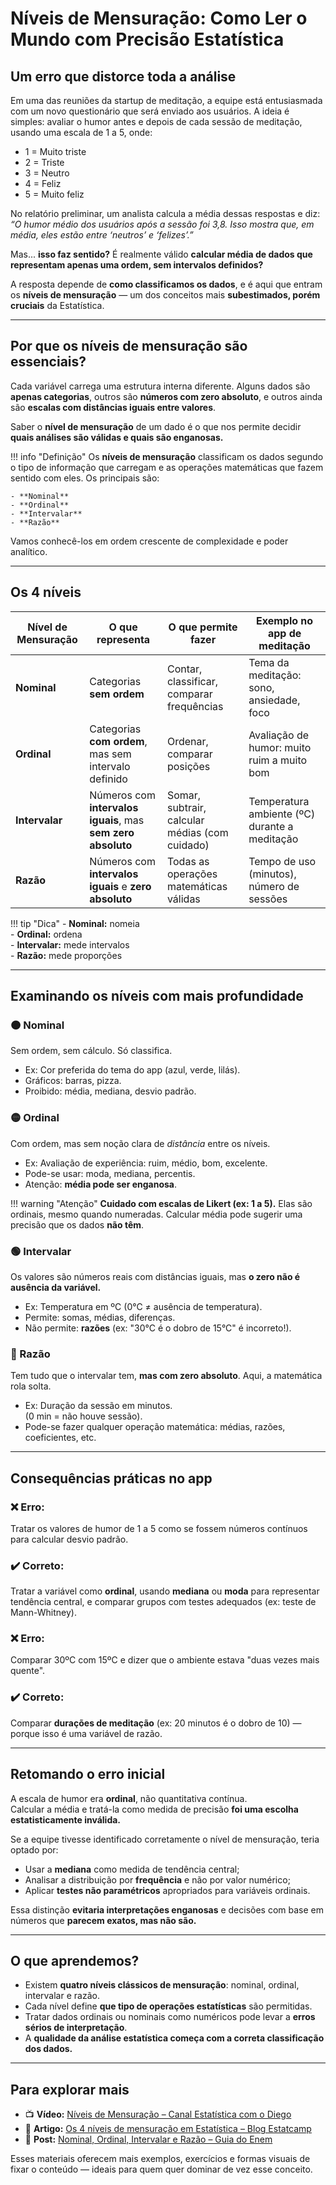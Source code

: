 # Níveis de Mensuração: Como Ler o Mundo com Precisão Estatística

## Um erro que distorce toda a análise

Em uma das reuniões da startup de meditação, a equipe está entusiasmada com um novo questionário que será enviado aos usuários. A ideia é simples: avaliar o humor antes e depois de cada sessão de meditação, usando uma escala de 1 a 5, onde:

- 1 = Muito triste  
- 2 = Triste  
- 3 = Neutro  
- 4 = Feliz  
- 5 = Muito feliz

No relatório preliminar, um analista calcula a média dessas respostas e diz:  
*“O humor médio dos usuários após a sessão foi 3,8. Isso mostra que, em média, eles estão entre ‘neutros’ e ‘felizes’.”*

Mas... **isso faz sentido?** É realmente válido **calcular média de dados que representam apenas uma ordem, sem intervalos definidos?**

A resposta depende de **como classificamos os dados**, e é aqui que entram os **níveis de mensuração** — um dos conceitos mais **subestimados, porém cruciais** da Estatística.

---

## Por que os níveis de mensuração são essenciais?

Cada variável carrega uma estrutura interna diferente. Alguns dados são **apenas categorias**, outros são **números com zero absoluto**, e outros ainda são **escalas com distâncias iguais entre valores**.

Saber o **nível de mensuração** de um dado é o que nos permite decidir **quais análises são válidas e quais são enganosas.**

!!! info "Definição"
    Os **níveis de mensuração** classificam os dados segundo o tipo de informação que carregam e as operações matemáticas que fazem sentido com eles. Os principais são:
    
    - **Nominal**
    - **Ordinal**
    - **Intervalar**
    - **Razão**

Vamos conhecê-los em ordem crescente de complexidade e poder analítico.

---

## Os 4 níveis

| Nível de Mensuração | O que representa                           | O que permite fazer                                  | Exemplo no app de meditação                   |
|---------------------|---------------------------------------------|------------------------------------------------------|-----------------------------------------------|
| **Nominal**         | Categorias **sem ordem**                   | Contar, classificar, comparar frequências            | Tema da meditação: sono, ansiedade, foco       |
| **Ordinal**         | Categorias **com ordem**, mas sem intervalo definido | Ordenar, comparar posições                      | Avaliação de humor: muito ruim a muito bom     |
| **Intervalar**      | Números com **intervalos iguais**, mas **sem zero absoluto** | Somar, subtrair, calcular médias (com cuidado) | Temperatura ambiente (ºC) durante a meditação  |
| **Razão**           | Números com **intervalos iguais** e **zero absoluto** | Todas as operações matemáticas válidas              | Tempo de uso (minutos), número de sessões      |

!!! tip "Dica"
    - **Nominal:** nomeia  
    - **Ordinal:** ordena  
    - **Intervalar:** mede intervalos  
    - **Razão:** mede proporções  

---

## Examinando os níveis com mais profundidade

### 🟠 Nominal  
Sem ordem, sem cálculo. Só classifica.

- Ex: Cor preferida do tema do app (azul, verde, lilás).
- Gráficos: barras, pizza.
- Proibido: média, mediana, desvio padrão.

### 🟡 Ordinal  
Com ordem, mas sem noção clara de *distância* entre os níveis.

- Ex: Avaliação de experiência: ruim, médio, bom, excelente.
- Pode-se usar: moda, mediana, percentis.
- Atenção: **média pode ser enganosa**.

!!! warning "Atenção"
    **Cuidado com escalas de Likert (ex: 1 a 5).** Elas são ordinais, mesmo quando numeradas. Calcular média pode sugerir uma precisão que os dados **não têm**.

### 🟢 Intervalar  
Os valores são números reais com distâncias iguais, mas **o zero não é ausência da variável.**

- Ex: Temperatura em ºC (0°C ≠ ausência de temperatura).
- Permite: somas, médias, diferenças.
- Não permite: **razões** (ex: "30°C é o dobro de 15°C" é incorreto!).

### 🔵 Razão  
Tem tudo que o intervalar tem, **mas com zero absoluto**. Aqui, a matemática rola solta.

- Ex: Duração da sessão em minutos.  
  (0 min = não houve sessão).
- Pode-se fazer qualquer operação matemática: médias, razões, coeficientes, etc.

---

## Consequências práticas no app

### ❌ Erro:
Tratar os valores de humor de 1 a 5 como se fossem números contínuos para calcular desvio padrão.

### ✔️ Correto:
Tratar a variável como **ordinal**, usando **mediana** ou **moda** para representar tendência central, e comparar grupos com testes adequados (ex: teste de Mann-Whitney).

### ❌ Erro:
Comparar 30ºC com 15ºC e dizer que o ambiente estava "duas vezes mais quente".

### ✔️ Correto:
Comparar **durações de meditação** (ex: 20 minutos é o dobro de 10) — porque isso é uma variável de razão.

---

## Retomando o erro inicial

A escala de humor era **ordinal**, não quantitativa contínua.  
Calcular a média e tratá-la como medida de precisão **foi uma escolha estatisticamente inválida.**

Se a equipe tivesse identificado corretamente o nível de mensuração, teria optado por:

- Usar a **mediana** como medida de tendência central;
- Analisar a distribuição por **frequência** e não por valor numérico;
- Aplicar **testes não paramétricos** apropriados para variáveis ordinais.

Essa distinção **evitaria interpretações enganosas** e decisões com base em números que **parecem exatos, mas não são.**

---

## O que aprendemos?

- Existem **quatro níveis clássicos de mensuração**: nominal, ordinal, intervalar e razão.
- Cada nível define **que tipo de operações estatísticas** são permitidas.
- Tratar dados ordinais ou nominais como numéricos pode levar a **erros sérios de interpretação**.
- A **qualidade da análise estatística começa com a correta classificação dos dados.**

---

## Para explorar mais

- 📺 **Vídeo:** [Níveis de Mensuração – Canal Estatística com o Diego](https://www.youtube.com/watch?v=v-vgQk_5RhE)
- 📄 **Artigo:** [Os 4 níveis de mensuração em Estatística – Blog Estatcamp](https://www.estatcamp.com.br/estatistica/estatistica-niveis-de-mensuracao/)
- 📖 **Post:** [Nominal, Ordinal, Intervalar e Razão – Guia do Enem](https://guiadoenem.com.br/niveis-de-mensuracao/)

Esses materiais oferecem mais exemplos, exercícios e formas visuais de fixar o conteúdo — ideais para quem quer dominar de vez esse conceito.